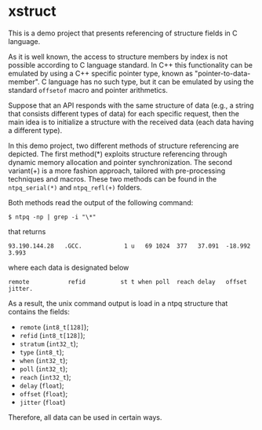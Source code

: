 # xstruct

This is a demo project that presents referencing of structure fields in C language.

As it is well known, the access to structure members by index is not possible according to C language standard. In C++ this functionality can be emulated by using a C++ specific pointer type, known as "pointer-to-data-member". C language has no such type, but it can be emulated by using the standard `offsetof` macro and pointer arithmetics. 

Suppose that an API responds with the same structure of data (e.g., a string that consists different types of data) for each specific request, then the main idea is to initialize a structure with the received data (each data having a different type).

In this demo project, two different methods of structure referencing are depicted. The first method(\*) exploits structure referencing through dynamic memory allocation and pointer synchronization. The second variant(+) is a more fashion approach, tailored with pre-processing techniques and macros. These two methods can be found in the `ntpq_serial(*)` and `ntpq_refl(+)` folders.

Both methods read the output of the following command:

    $ ntpq -np | grep -i "\*"

that returns

    93.190.144.28   .GCC.            1 u   69 1024  377   37.091  -18.992   3.993

where each data is designated below
     
    remote           refid          st t when poll  reach delay   offset   jitter.

As a result, the unix command output is load in a ntpq structure that contains the fields:

- `remote`  (`int8_t[128]`);
- `refid`   (`int8_t[128]`);
- `stratum` (`int32_t`);
- `type`    (`int8_t`);
- `when`    (`int32_t`);
- `poll`    (`int32_t`);
- `reach`   (`int32_t`);
- `delay`   (`float`);
- `offset`  (`float`);
- `jitter`  (`float`)

Therefore, all data can be used in certain ways.
